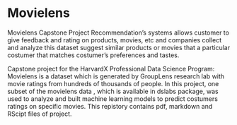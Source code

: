 # Movielens
Movielens Capstone Project
Recommendation’s systems allows customer to give  feedback and rating on products, movies, etc and companies collect and analyze this dataset suggest similar products or movies that a particular costumer that matches costumer’s preferences and tastes.

Capstone project for the HarvardX Professional Data Science Program: Movielens is a dataset which is generated by GroupLens research lab with movie ratings from hundreds of thousands of people.  In this project, one  subset of the movielens data , which is available in dslabs package, was used to analyze and built machine learning models to predict costumers ratings on specific movies.
This repistory contains pdf, markdown and RScipt files of project. 
